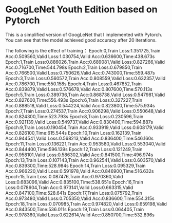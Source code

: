 GoogLeNet Youth Edition based on Pytorch 
=
This is a simplified version of GoogLeNet that I implemented with Pytorch. 
You can see that the model achieved good accuracy after 20 iterations.

The following is the effect of training：
Epoch:0,Train Loss:1.351725,Train Acc:0.509560,Valid Loss:1.030754,Valid Acc:0.636600,Time:438.673s
Epoch:1,Train Loss:0.886026,Train Acc:0.689081,Valid Loss:0.827266,Valid Acc:0.716700,Time:544.798s
Epoch:2,Train Loss:0.679850,Train Acc:0.766500,Valid Loss:0.750626,Valid Acc:0.743000,Time:559.487s
Epoch:3,Train Loss:0.560572,Train Acc:0.808559,Valid Loss:0.632357,Valid Acc:0.786700,Time:550.158s
Epoch:4,Train Loss:0.467852,Train Acc:0.839879,Valid Loss:0.576678,Valid Acc:0.807600,Time:570.113s
Epoch:5,Train Loss:0.389736,Train Acc:0.868738,Valid Loss:0.547981,Valid Acc:0.827600,Time:556.493s
Epoch:6,Train Loss:0.327227,Train Acc:0.888518,Valid Loss:0.544224,Valid Acc:0.823800,Time:575.934s
Epoch:7,Train Loss:0.274537,Train Acc:0.906298,Valid Loss:0.550648,Valid Acc:0.824300,Time:523.793s
Epoch:8,Train Loss:0.230596,Train Acc:0.921139,Valid Loss:0.549737,Valid Acc:0.830400,Time:594.887s
Epoch:9,Train Loss:0.190454,Train Acc:0.933919,Valid Loss:0.608179,Valid Acc:0.826100,Time:615.544s
Epoch:10,Train Loss:0.162139,Train Acc:0.944541,Valid Loss:0.568213,Valid Acc:0.836400,Time:546.160s
Epoch:11,Train Loss:0.136221,Train Acc:0.953580,Valid Loss:0.553040,Valid Acc:0.844400,Time:596.139s
Epoch:12,Train Loss:0.121249,Train Acc:0.958101,Valid Loss:0.586302,Valid Acc:0.841500,Time:496.974s
Epoch:13,Train Loss:0.107143,Train Acc:0.962541,Valid Loss:0.603570,Valid Acc:0.839300,Time:528.984s
Epoch:14,Train Loss:0.095329,Train Acc:0.966220,Valid Loss:0.591978,Valid Acc:0.846900,Time:516.632s
Epoch:15,Train Loss:0.087476,Train Acc:0.970360,Valid Loss:0.683096,Valid Acc:0.835100,Time:538.651s
Epoch:16,Train Loss:0.078604,Train Acc:0.973141,Valid Loss:0.663315,Valid Acc:0.847100,Time:528.641s
Epoch:17,Train Loss:0.075792,Train Acc:0.973480,Valid Loss:0.705350,Valid Acc:0.836600,Time:554.315s
Epoch:18,Train Loss:0.070985,Train Acc:0.974820,Valid Loss:0.659198,Valid Acc:0.843500,Time:536.011s
Epoch:19,Train Loss:0.064405,Train Acc:0.978360,Valid Loss:0.622614,Valid Acc:0.850700,Time:532.896s
